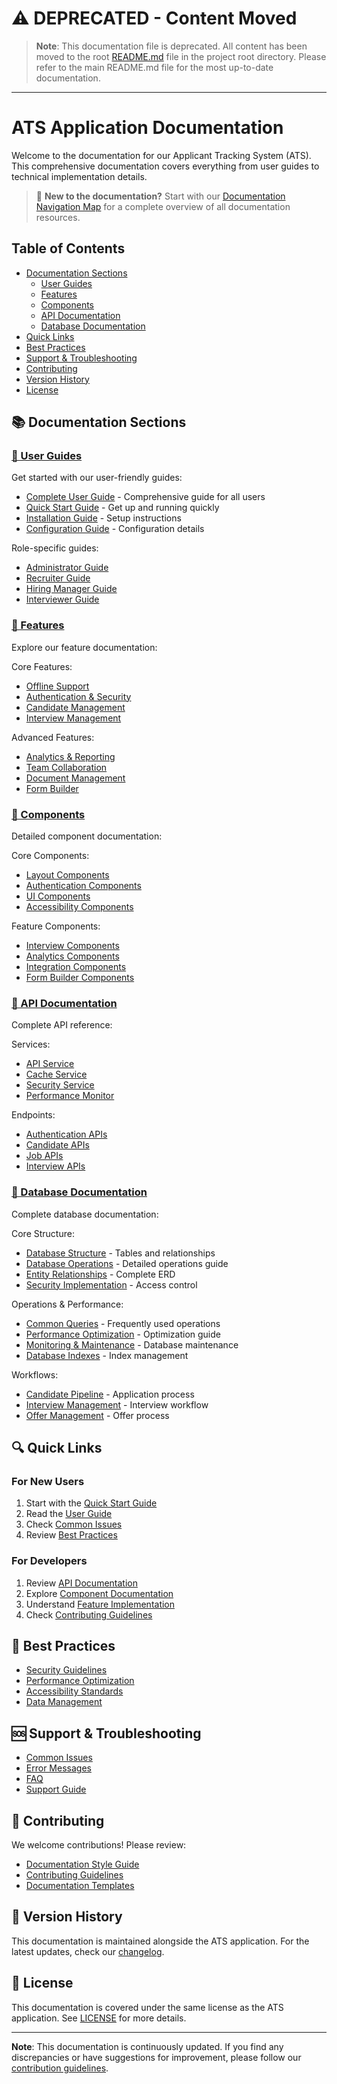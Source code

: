 # ⚠️ DEPRECATED - Content Moved

> **Note**: This documentation file is deprecated. All content has been moved to the root [README.md](/README.md) file in the project root directory.
> Please refer to the main README.md file for the most up-to-date documentation.

---

# ATS Application Documentation

Welcome to the documentation for our Applicant Tracking System (ATS). This comprehensive documentation covers everything from user guides to technical implementation details.

> 📍 **New to the documentation?** Start with our [Documentation Navigation Map](/docs/NAVIGATION.md) for a complete overview of all documentation resources.

## Table of Contents
- [Documentation Sections](#documentation-sections)
  - [User Guides](#user-guides)
  - [Features](#features)
  - [Components](#components)
  - [API Documentation](#api-documentation)
  - [Database Documentation](#database-documentation)
- [Quick Links](#quick-links)
- [Best Practices](#best-practices)
- [Support & Troubleshooting](#support--troubleshooting)
- [Contributing](#contributing)
- [Version History](#version-history)
- [License](#license)

## 📚 Documentation Sections

### [📖 User Guides](/docs/guides/README.md)

Get started with our user-friendly guides:
- [Complete User Guide](/docs/guides/USER_GUIDE.md) - Comprehensive guide for all users
- [Quick Start Guide](/docs/guides/quick-start.md) - Get up and running quickly
- [Installation Guide](/docs/guides/installation.md) - Setup instructions
- [Configuration Guide](/docs/guides/configuration.md) - Configuration details

Role-specific guides:
- [Administrator Guide](/docs/guides/admin/admin-guide.md)
- [Recruiter Guide](/docs/guides/recruiter/recruiter-guide.md)
- [Hiring Manager Guide](/docs/guides/hiring-manager/hiring-manager-guide.md)
- [Interviewer Guide](/docs/guides/interviewer/interviewer-guide.md)

### [🔧 Features](/docs/features/README.md)

Explore our feature documentation:

Core Features:
- [Offline Support](/docs/features/OFFLINE_CAPABILITIES.md)
- [Authentication & Security](/docs/features/auth-flow.md)
- [Candidate Management](/docs/features/candidate-pipeline.md)
- [Interview Management](/docs/features/structured-interviews.md)

Advanced Features:
- [Analytics & Reporting](/docs/features/analytics-dashboard.md)
- [Team Collaboration](/docs/features/team-messaging.md)
- [Document Management](/docs/features/document-sharing.md)
- [Form Builder](/docs/features/dynamic-forms.md)

### [🧩 Components](/docs/components/README.md)

Detailed component documentation:

Core Components:
- [Layout Components](/docs/components/layout/Layout.md)
- [Authentication Components](/docs/components/auth/AuthCheck.md)
- [UI Components](/docs/components/ui/LoadingScreen.md)
- [Accessibility Components](/docs/components/accessibility/AccessibilityMenu.md)

Feature Components:
- [Interview Components](/docs/components/interview/StructuredInterviewKit.md)
- [Analytics Components](/docs/components/analytics/ReportBuilder.md)
- [Integration Components](/docs/components/integrations/AdvancedAnalyticsIntegration.md)
- [Form Builder Components](/docs/components/form-builder/README.md)

### [🔌 API Documentation](/docs/api/README.md)

Complete API reference:

Services:
- [API Service](/docs/api/services/api-service.md)
- [Cache Service](/docs/api/services/cache-service.md)
- [Security Service](/docs/api/services/security-service.md)
- [Performance Monitor](/docs/api/services/performance-monitor-service.md)

Endpoints:
- [Authentication APIs](/docs/api/endpoints/auth/login.md)
- [Candidate APIs](/docs/api/endpoints/candidates/create.md)
- [Job APIs](/docs/api/endpoints/jobs/create.md)
- [Interview APIs](/docs/api/endpoints/interviews/schedule.md)

### [💾 Database Documentation](/docs/technical/database-structure.md)

Complete database documentation:

Core Structure:
- [Database Structure](/docs/technical/database-structure.md) - Tables and relationships
- [Database Operations](/docs/technical/database-operations.md) - Detailed operations guide
- [Entity Relationships](/docs/technical/database-operations.md#data-relationships) - Complete ERD
- [Security Implementation](/docs/technical/database-structure.md#security-and-access-control) - Access control

Operations & Performance:
- [Common Queries](/docs/technical/database-operations.md#common-operations) - Frequently used operations
- [Performance Optimization](/docs/technical/database-operations.md#performance-optimization) - Optimization guide
- [Monitoring & Maintenance](/docs/technical/database-operations.md#monitoring--maintenance) - Database maintenance
- [Database Indexes](/docs/technical/database-operations.md#database-indexes) - Index management

Workflows:
- [Candidate Pipeline](/docs/technical/database-structure.md#workflows) - Application process
- [Interview Management](/docs/technical/database-structure.md#interview-management) - Interview workflow
- [Offer Management](/docs/technical/database-structure.md#offer-management-workflow) - Offer process

## 🔍 Quick Links

### For New Users
1. Start with the [Quick Start Guide](/docs/guides/quick-start.md)
2. Read the [User Guide](/docs/guides/USER_GUIDE.md)
3. Check [Common Issues](/docs/guides/troubleshooting/common-issues.md)
4. Review [Best Practices](/docs/guides/best-practices/security.md)

### For Developers
1. Review [API Documentation](/docs/api/README.md)
2. Explore [Component Documentation](/docs/components/README.md)
3. Understand [Feature Implementation](/docs/features/README.md)
4. Check [Contributing Guidelines](/docs/guides/contributing/guidelines.md)

## 🎯 Best Practices

- [Security Guidelines](/docs/guides/best-practices/security.md)
- [Performance Optimization](/docs/guides/best-practices/performance.md)
- [Accessibility Standards](/docs/guides/best-practices/accessibility.md)
- [Data Management](/docs/guides/best-practices/data-management.md)

## 🆘 Support & Troubleshooting

- [Common Issues](/docs/guides/troubleshooting/common-issues.md)
- [Error Messages](/docs/guides/troubleshooting/error-messages.md)
- [FAQ](/docs/guides/troubleshooting/faq.md)
- [Support Guide](/docs/guides/troubleshooting/support-guide.md)

## 🤝 Contributing

We welcome contributions! Please review:
- [Documentation Style Guide](/docs/guides/contributing/style-guide.md)
- [Contributing Guidelines](/docs/guides/contributing/guidelines.md)
- [Documentation Templates](/docs/guides/contributing/templates.md)

## 📅 Version History

This documentation is maintained alongside the ATS application. For the latest updates, check our [changelog](/docs/CHANGELOG.md).

## 📝 License

This documentation is covered under the same license as the ATS application. See [LICENSE](/LICENSE) for more details.

---

**Note**: This documentation is continuously updated. If you find any discrepancies or have suggestions for improvement, please follow our [contribution guidelines](/docs/guides/contributing/guidelines.md). 